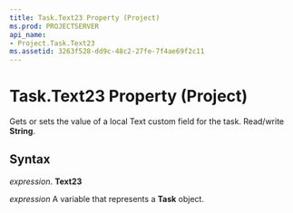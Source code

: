```yaml
---
title: Task.Text23 Property (Project)
ms.prod: PROJECTSERVER
api_name:
- Project.Task.Text23
ms.assetid: 3263f528-dd9c-48c2-27fe-7f4ae69f2c11
---
```



# Task.Text23 Property (Project)

Gets or sets the value of a local Text custom field for the task. Read/write  **String**.


## Syntax

 _expression_. **Text23**

 _expression_ A variable that represents a **Task** object.


